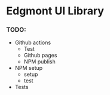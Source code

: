 # Edgmont UI Library

### TODO:
- Github actions
  - Test
  - Github pages
  - NPM publish
- NPM setup
  - setup
  - test
- Tests
